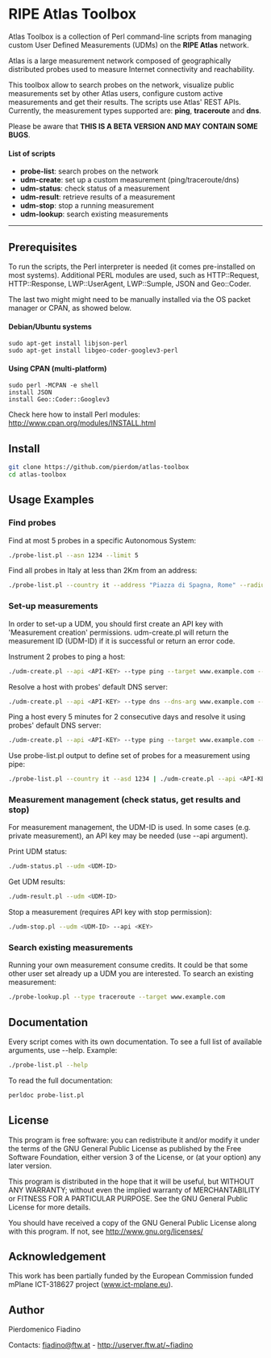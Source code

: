 RIPE Atlas Toolbox
=====================

Atlas Toolbox is a collection of Perl command-line scripts from managing custom User Defined Measurements (UDMs) on the **RIPE Atlas** network.

Atlas is a large measurement network composed of geographically distributed probes used to measure Internet connectivity and reachability.

This toolbox allow to search probes on the network, visualize public measurements set by other Atlas users, configure custom active measurements and get their results. The scripts use Atlas' REST APIs. Currently, the measurement types supported are: **ping**, **traceroute** and **dns**.

Please be aware that **THIS IS A BETA VERSION AND MAY CONTAIN SOME BUGS**.

#### List of scripts

- **probe-list**: search probes on the network
- **udm-create**: set up a custom measurement (ping/traceroute/dns)
- **udm-status**: check status of a measurement
- **udm-result**: retrieve results of a measurement
- **udm-stop**: stop a running measurement
- **udm-lookup**: search existing measurements

----------

Prerequisites
-------------

To run the scripts, the Perl interpreter is needed (it comes pre-installed on most systems). 
Additional PERL modules are used, such as HTTP::Request, HTTP::Response, LWP::UserAgent, LWP::Sumple, JSON and Geo::Coder.

The last two might might need to be manually installed via the OS packet manager or CPAN, as showed below.

#### Debian/Ubuntu systems

```
sudo apt-get install libjson-perl
sudo apt-get install libgeo-coder-googlev3-perl
```

#### Using CPAN (multi-platform)

```
sudo perl -MCPAN -e shell
install JSON
install Geo::Coder::Googlev3
```

Check here how to install Perl modules: <http://www.cpan.org/modules/INSTALL.html>

Install
-------

```sh
git clone https://github.com/pierdom/atlas-toolbox
cd atlas-toolbox
```


Usage Examples
--------------

### Find probes

Find at most 5 probes in a specific Autonomous System:
```sh
./probe-list.pl --asn 1234 --limit 5
```
Find all probes in Italy at less than 2Km from an address:
```sh
./probe-list.pl --country it --address "Piazza di Spagna, Rome" --radius 2
```

### Set-up measurements

In order to set-up a UDM, you should first create an API key with 'Measurement creation' permissions.
udm-create.pl will return the measurement ID (UDM-ID) if it is successful or return an error code.

Instrument 2 probes to ping a host:
```sh
./udm-create.pl --api <API-KEY> --type ping --target www.example.com --probe-list 1234,5678
```

Resolve a host with probes' default DNS server:
```sh
./udm-create.pl --api <API-KEY> --type dns --dns-arg www.example.com --probe-list 1234,5678
```

Ping a host every 5 minutes for 2 consecutive days and resolve it using probes' default DNS server:
```sh
./udm-create.pl --api <API-KEY> --type ping --target www.example.com --probe-list 1234,5678 --resolve-on-probe --start 1403042400 --stop 1403215199 --interval 300
```

Use probe-list.pl output to define set of probes for a measurement using pipe:
```sh
./probe-list.pl --country it --asd 1234 | ./udm-create.pl --api <API-KEY> --type ping --target example.com
```

### Measurement management (check status, get results and stop)

For measurement management, the UDM-ID is used. In some cases (e.g. private measurement), an API key may be needed (use --api argument).

Print UDM status:
```sh
./udm-status.pl --udm <UDM-ID>
```
Get UDM results:
```sh
./udm-result.pl --udm <UDM-ID>
```
Stop a measurement (requires API key with stop permission):
```sh
./udm-stop.pl --udm <UDM-ID> --api <KEY>
```

### Search existing measurements

Running your own measurement consume credits. It could be that some other user set already up a UDM you are interested. To search an existing measurement:

```sh
./probe-lookup.pl --type traceroute --target www.example.com
```


Documentation
-------------

Every script comes with its own documentation. To see a full list of available arguments, use --help. Example:
```sh
./probe-list.pl --help
```

To read the full documentation:
```sh
perldoc probe-list.pl
```


License
-------

This program is free software: you can redistribute it and/or modify
it under the terms of the GNU General Public License as published by
the Free Software Foundation, either version 3 of the License, or
(at your option) any later version.

This program is distributed in the hope that it will be useful,
but WITHOUT ANY WARRANTY; without even the implied warranty of
MERCHANTABILITY or FITNESS FOR A PARTICULAR PURPOSE.  See the
GNU General Public License for more details.

You should have received a copy of the GNU General Public License
along with this program.  If not, see <http://www.gnu.org/licenses/>


Acknowledgement
---------------

This work has been partially funded by the European Commission 
funded mPlane ICT-318627 project (www.ict-mplane.eu).


Author
------

Pierdomenico Fiadino

Contacts:
fiadino@ftw.at - <http://userver.ftw.at/~fiadino>
